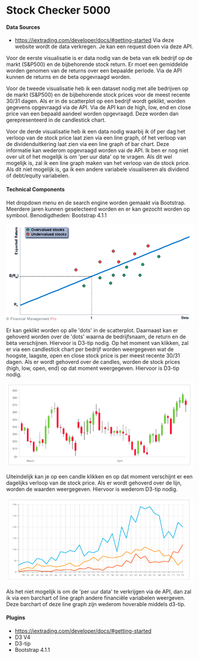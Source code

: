 # Stock Checker 5000
#### Data Sources
- https://iextrading.com/developer/docs/#getting-started
Via deze website wordt de data verkregen. Je kan een request doen via deze API.

Voor de eerste visualisatie is er data nodig van de beta van elk bedrijf op de markt (S&P500) en de bijbehorende stock return. Er moet een gemiddelde worden genomen van de returns over een bepaalde periode. Via de API kunnen de returns en de beta opgevraagd worden.

Voor de tweede visualisatie heb ik een dataset nodig met alle bedrijven op de markt (S&P500) en de bijbehorende stock prices voor de meest recente 30/31 dagen. Als er in de scatterplot op een bedrijf wordt geklikt, worden gegevens opgevraagd via de API. Via de API kan de high, low, end en close price van een bepaald aandeel worden opgevraagd. Deze worden dan gerepresenteerd in de candlestick chart.

Voor de derde visualisatie heb ik een data nodig waarbij ik óf per dag het verloop van de stock price laat zien via een line graph, óf het verloop van de dividenduitkering laat zien via een line graph of bar chart. Deze informatie kan wederom opgevraagd worden vai de API. Ik ben er nog niet over uit of het mogelijk is om 'per uur data' op te vragen. Als dit wel mogelijk is, zal ik een line graph maken van het verloop van de stock price. Als dit niet mogelijk is, ga ik een andere variabele visualiseren als dividend of debt/equity variabelen.

#### Technical Components
Het dropdown menu en de search engine worden gemaakt via Bootstrap. Meerdere jaren kunnen geselecteerd worden en er kan gezocht worden op symbool. Benodigdheden: Bootstrap 4.1.1

![](doc/SML.png)

Er kan geklikt worden op alle 'dots' in de scatterplot. Daarnaast kan er gehoverd worden over de 'dots' waarna de bedrijfsnaam, de return en de bèta verschijnen. Hiervoor is D3-tip nodig. Op het moment van klikken, zal er via een candlestick chart per bedrijf worden weergegeven wat de hoogste, laagste, open en close stock price is per meest recente 30/31 dagen.  Als er wordt gehoverd over de candles, worden de stock prices (high, low, open, end) op dat moment weergegeven. Hiervoor is D3-tip nodig.


![](doc/CANDLE.png)

Uiteindelijk kan je op een candle klikken en op dat moment verschijnt er een dagelijks verloop van de stock price. Als er wordt gehoverd over de lijn, worden de waarden weergegeven. Hiervoor is wederom D3-tip nodig.

![](doc/LINE.png)

Als het niet mogelijk is om de 'per uur data' te verkrijgen via de API, dan zal ik via een barchart of line graph andere financiële variabelen weergeven. Deze barchart of deze line graph zijn wederom hoverable middels d3-tip. 

#### Plugins
- https://iextrading.com/developer/docs/#getting-started
- D3 V4
- D3-tip
- Bootstrap 4.1.1
